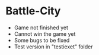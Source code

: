 # Battle-City

- Game not finished yet
- Cannot win the game yet
- Some bugs to be fixed
- Test version in "testiexet" folder
